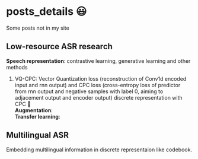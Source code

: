 # posts_details :smiley:
Some posts not in my site  

## Low-resource ASR research
**Speech representation**: contrastive learning, generative learning and other methods  
1. VQ-CPC: Vector Quantization loss (reconstruction of  Conv1d encoded input and rnn output) and CPC loss (cross-entropy loss of predictor from rnn output and negative samples with label 0, aiming to adjacement output and encoder output) discrete representation with CPC :ocean:  
**Augmentation**:  
**Transfer learning**:  

## Multilingual ASR
Embedding multilingual information in discrete representaion like codebook.
